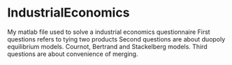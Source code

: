 # IndustrialEconomics
My matlab file used to solve a industrial economics questionnaire
First questions refers to tying two products
Second questions are about duopoly equilibrium models. Cournot, Bertrand and Stackelberg models.
Third questions are about convenience of merging.
